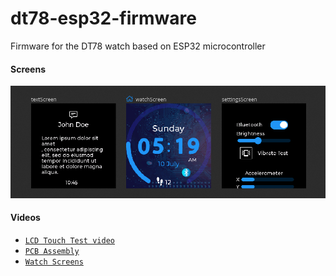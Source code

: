# dt78-esp32-firmware
 Firmware for the DT78 watch based on ESP32 microcontroller

#### Screens
![1](screens.png?raw=true "1")

#### Videos

+ [`LCD Touch Test video`](https://youtu.be/1j1_iY0G4Cs)
+ [`PCB Assembly`](https://www.youtube.com/watch?v=O0CNbZo6Kx4)
+ [`Watch Screens`](https://www.youtube.com/watch?v=tZKffwjmkNU)